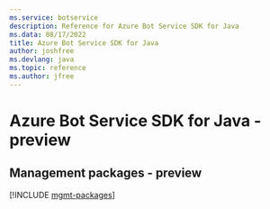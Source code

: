 ```yaml
---
ms.service: botservice
description: Reference for Azure Bot Service SDK for Java
ms.data: 08/17/2022
title: Azure Bot Service SDK for Java
author: joshfree
ms.devlang: java
ms.topic: reference
ms.author: jfree
---
```

# Azure Bot Service SDK for Java - preview

## Management packages - preview
[!INCLUDE [mgmt-packages](bot-service-mgmt-index.md)]